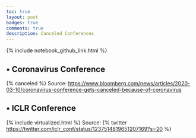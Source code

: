 ```yaml
---
toc: true
layout: post
badges: true
comments: true
description: Canceled Conferences
---
```


<div class="pb-5 d-flex flex-wrap flex-justify-end">
{% include notebook_github_link.html %}
</div>

## • Coronavirus Conference

{% canceled %}
Source: <https://www.bloomberg.com/news/articles/2020-03-10/coronavirus-conference-gets-canceled-because-of-coronavirus>

## • ICLR Conference

{% include virtualized.html %}
Source:
{% twitter https://twitter.com/iclr_conf/status/1237514819651207169?s=20 %}
